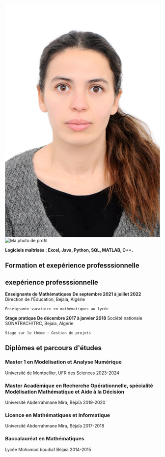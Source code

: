 ![ ](/assets/DSC_0720.jpg)
![Ma photo de profil](https://res.cloudinary.com/MezianeSarah/image/upload/w_300/v1234567890/DSC_0720.jpg)

**Logiciels maîtrisés : Excel, Java, Python, SQL, MATLAB, C++.**

## Formation et exepérience professsionnelle

## exepérience professsionnelle


**Enseignante de Mathématiques**
**De septembre 2021 à juillet 2022**
 Direction de l'Éducation, Bejaia, Algérie

    Enseignante vacataire en mathématiques au lycée

**Stage pratique**
**De décembre 2017 à janvier 2018**
 Société nationale SONATRACH/TRC, Bejaia, Algérie

    Stage sur le thème : Gestion de projets
    
## Diplômes et parcours d'études

### Master 1 en Modélisation et Analyse Numérique
Université de Montpellier, UFR des Sciences
2023-2024

### Master Académique en Recherche Opérationnelle, spécialité Modélisation Mathématique et Aide à la Décision
Université Abderrahmane Mira, Béjaïa
2019-2020

### Licence en Mathématiques et Informatique
Université Abderrahmane Mira, Béjaïa
2017-2018

### Baccalauréat en Mathématiques
Lycée Mohamad boudiaf  Béjaïa
2014-2015








